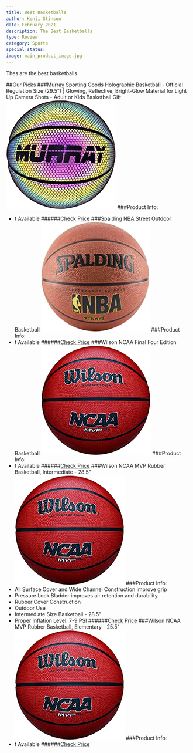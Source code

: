```yaml
---
title: Best Basketballs
author: Kenji Stinson
date: February 2021
description: The Best Basketballs
type: Review
category: Sports
special_status: 
image: main_product_image.jpg
---
```


Thes are the best basketballs.

##Our Picks
###Murray Sporting Goods Holographic Basketball - Official Regulation Size (29.5”) | Glowing, Reflective, Bright-Glow Material for Light Up Camera Shots - Adult or Kids Basketball Gift
![Murray Sporting Goods Holographic Basketball - Official Regulation Size (29.5”) | Glowing, Reflective, Bright-Glow Material for Light Up Camera Shots - Adult or Kids Basketball Gift](./MurraySpo.jpeg)
###Product Info:
- t Available
######[Check Price](https://www.amazon.com/gp/slredirect/picassoRedirect.html/ref=pa_sp_atf_aps_sr_pg1_1?ie=UTF8&adId=A0754202YCWJ0T2REBG&url=%2FMurray-Sporting-Goods-Holographic-Basketball%2Fdp%2FB08CVTK1PV%2Fref%3Dsr_1_1_sspa%3Fdchild%3D1%26keywords%3Dbasketballs%26qid%3D1613448360%26sr%3D8-1-spons%26psc%3D1%26smid%3DA20WHZMAQD4YJU&qualifier=1613448359&id=3915566855684246&widgetName=sp_atf)
###Spalding NBA Street Outdoor Basketball
![Spalding NBA Street Outdoor Basketball](./SpaldingN.jpeg)
###Product Info:
- t Available
######[Check Price](https://www.amazon.com/Spalding-NBA-Street-Basketball-Official/dp/B0009VELG4/ref=sr_1_2?dchild=1&keywords=basketballs&qid=1613448360&sr=8-2)
###Wilson NCAA Final Four Edition Basketball
![Wilson NCAA Final Four Edition Basketball](./WilsonNCA.jpeg)
###Product Info:
- t Available
######[Check Price](https://www.amazon.com/Wilson-NCAA-Final-Basketball-Official/dp/B0009KF59M/ref=sr_1_3?dchild=1&keywords=basketballs&qid=1613448360&sr=8-3)
###Wilson NCAA MVP Rubber Basketball, Intermediate - 28.5"
![Wilson NCAA MVP Rubber Basketball, Intermediate - 28.5"](./WilsonNCA.jpeg)
###Product Info:
- All Surface Cover and Wide Channel Construction improve grip
- Pressure Lock Bladder improves air retention and durability
- Rubber Cover Construction
- Outdoor Use
- Intermediate Size Basketball - 28.5"
- Proper Inflation Level: 7-9 PSI
######[Check Price](https://www.amazon.com/NCAA-Street-Ball-Champion-Basketball/dp/B000PD8THS/ref=sr_1_4?dchild=1&keywords=basketballs&qid=1613448360&sr=8-4)
###Wilson NCAA MVP Rubber Basketball, Elementary - 25.5"
![Wilson NCAA MVP Rubber Basketball, Elementary - 25.5"](./WilsonNCA.jpeg)
###Product Info:
- t Available
######[Check Price](https://www.amazon.com/Wilson-NCAA-MVP-Rubber-Basketball/dp/B07D75Y7QR/ref=sr_1_5?dchild=1&keywords=basketballs&qid=1613448360&sr=8-5)
